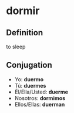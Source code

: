 # dormir

## Definition

to sleep

## Conjugation
- Yo: **duermo**
- Tú: **duermes**
- Él/Ella/Usted: **duerme**
- Nosotros: **dormimos**
- Ellos/Ellas: **duerman**